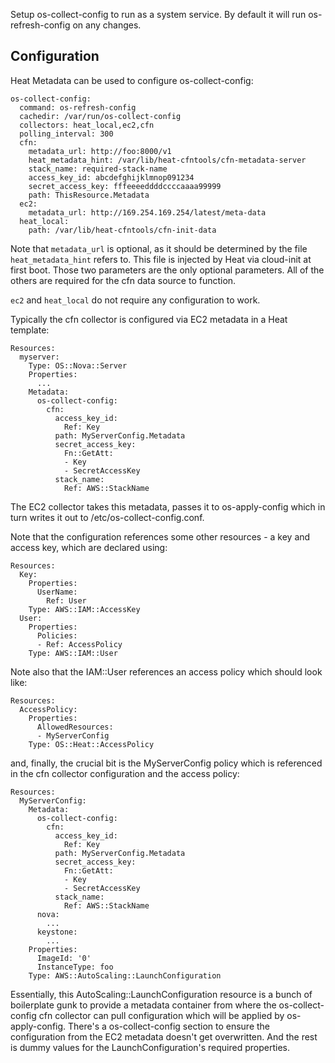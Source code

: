 Setup os-collect-config to run as a system service. By default it will
run os-refresh-config on any changes.

Configuration
-------------

Heat Metadata can be used to configure os-collect-config:

    os-collect-config:
      command: os-refresh-config
      cachedir: /var/run/os-collect-config
      collectors: heat_local,ec2,cfn
      polling_interval: 300
      cfn:
        metadata_url: http://foo:8000/v1
        heat_metadata_hint: /var/lib/heat-cfntools/cfn-metadata-server
        stack_name: required-stack-name
        access_key_id: abcdefghijklmnop091234
        secret_access_key: fffeeeeddddccccaaaa99999
        path: ThisResource.Metadata
      ec2:
        metadata_url: http://169.254.169.254/latest/meta-data
      heat_local:
        path: /var/lib/heat-cfntools/cfn-init-data

Note that `metadata_url` is optional, as it should be determined by the
file `heat_metadata_hint` refers to. This file is injected by Heat via
cloud-init at first boot. Those two parameters are the only optional
parameters. All of the others are required for the cfn data source
to function.

`ec2` and `heat_local` do not require any configuration to work.

Typically the cfn collector is configured via EC2 metadata in a Heat
template:

    Resources:
      myserver:
        Type: OS::Nova::Server
        Properties:
          ...
        Metadata:
          os-collect-config:
            cfn:
              access_key_id:
                Ref: Key
              path: MyServerConfig.Metadata
              secret_access_key:
                Fn::GetAtt:
                - Key
                - SecretAccessKey
              stack_name:
                Ref: AWS::StackName

The EC2 collector takes this metadata, passes it to os-apply-config
which in turn writes it out to /etc/os-collect-config.conf.

Note that the configuration references some other resources - a key
and access key, which are declared using:

    Resources:
      Key:
        Properties:
          UserName:
            Ref: User
        Type: AWS::IAM::AccessKey
      User:
        Properties:
          Policies:
          - Ref: AccessPolicy
        Type: AWS::IAM::User

Note also that the IAM::User references an access policy which should
look like:

    Resources:
      AccessPolicy:
        Properties:
          AllowedResources:
          - MyServerConfig
        Type: OS::Heat::AccessPolicy

and, finally, the crucial bit is the MyServerConfig policy which is
referenced in the cfn collector configuration and the access policy:

    Resources:
      MyServerConfig:
        Metadata:
          os-collect-config:
            cfn:
              access_key_id:
                Ref: Key
              path: MyServerConfig.Metadata
              secret_access_key:
                Fn::GetAtt:
                - Key
                - SecretAccessKey
              stack_name:
                Ref: AWS::StackName
          nova:
            ...
          keystone:
            ...
        Properties:
          ImageId: '0'
          InstanceType: foo
        Type: AWS::AutoScaling::LaunchConfiguration

Essentially, this AutoScaling::LaunchConfiguration resource is a bunch
of boilerplate gunk to provide a metadata container from where the
os-collect-config cfn collector can pull configuration which will be
applied by os-apply-config. There's a os-collect-config section to
ensure the configuration from the EC2 metadata doesn't get
overwritten. And the rest is dummy values for the
LaunchConfiguration's required properties.

